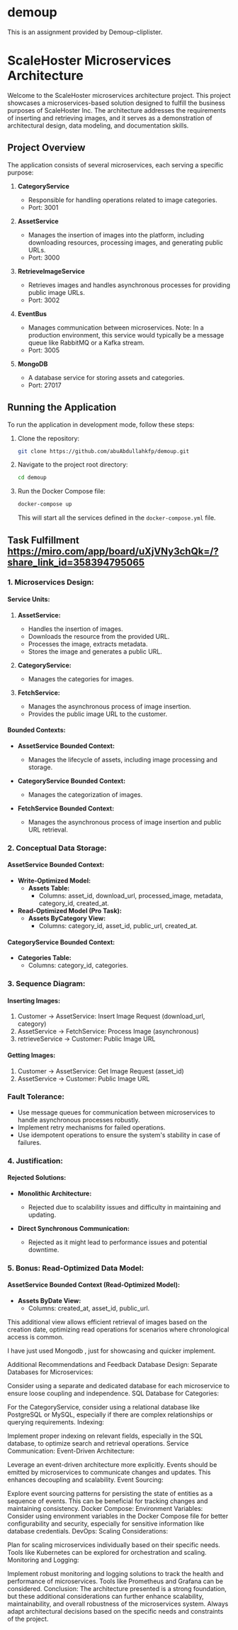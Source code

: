 # demoup
This is an assignment provided by Demoup-cliplister.
# ScaleHoster Microservices Architecture

Welcome to the ScaleHoster microservices architecture project. This project showcases a microservices-based solution designed to fulfill the business purposes of ScaleHoster Inc. The architecture addresses the requirements of inserting and retrieving images, and it serves as a demonstration of architectural design, data modeling, and documentation skills.

## Project Overview

The application consists of several microservices, each serving a specific purpose:

1. **CategoryService**
   - Responsible for handling operations related to image categories.
   - Port: 3001

2. **AssetService**
   - Manages the insertion of images into the platform, including downloading resources, processing images, and generating public URLs.
   - Port: 3000

3. **RetrieveImageService**
   - Retrieves images and handles asynchronous processes for providing public image URLs.
   - Port: 3002

4. **EventBus**
   - Manages communication between microservices. Note: In a production environment, this service would typically be a message queue like RabbitMQ or a Kafka stream.
   - Port: 3005

5. **MongoDB**
   - A database service for storing assets and categories.
   - Port: 27017

## Running the Application

To run the application in development mode, follow these steps:

1. Clone the repository:

   ```bash
   git clone https://github.com/abuAbdullahkfp/demoup.git
   ```

2. Navigate to the project root directory:

   ```bash
   cd demoup
   ```

3. Run the Docker Compose file:

   ```bash
   docker-compose up
   ```

   This will start all the services defined in the `docker-compose.yml` file.

## Task Fulfillment https://miro.com/app/board/uXjVNy3chQk=/?share_link_id=358394795065

### 1. Microservices Design:

#### Service Units:
1. **AssetService:**
   - Handles the insertion of images.
   - Downloads the resource from the provided URL.
   - Processes the image, extracts metadata.
   - Stores the image and generates a public URL.

2. **CategoryService:**
   - Manages the categories for images.

3. **FetchService:**
   - Manages the asynchronous process of image insertion.
   - Provides the public image URL to the customer.

#### Bounded Contexts:
- **AssetService Bounded Context:**
  - Manages the lifecycle of assets, including image processing and storage.
  
- **CategoryService Bounded Context:**
  - Manages the categorization of images.

- **FetchService Bounded Context:**
  - Manages the asynchronous process of image insertion and public URL retrieval.

### 2. Conceptual Data Storage:

#### AssetService Bounded Context:
- **Write-Optimized Model:**
  - **Assets Table:**
    - Columns: asset_id, download_url, processed_image, metadata, category_id, created_at.
- **Read-Optimized Model (Pro Task):**
  - **Assets ByCategory View:**
    - Columns: category_id, asset_id, public_url, created_at.

#### CategoryService Bounded Context:
- **Categories Table:**
  - Columns: category_id, categories.

### 3. Sequence Diagram:

#### Inserting Images:
1. Customer -> AssetService: Insert Image Request (download_url, category)
2. AssetService -> FetchService: Process Image (asynchronous)
3. retrieveService -> Customer: Public Image URL

#### Getting Images:
1. Customer -> AssetService: Get Image Request (asset_id)
2. AssetService -> Customer: Public Image URL

### Fault Tolerance:
- Use message queues for communication between microservices to handle asynchronous processes robustly.
- Implement retry mechanisms for failed operations.
- Use idempotent operations to ensure the system's stability in case of failures.

### 4. Justification:

#### Rejected Solutions:
- **Monolithic Architecture:**
  - Rejected due to scalability issues and difficulty in maintaining and updating.
  
- **Direct Synchronous Communication:**
  - Rejected as it might lead to performance issues and potential downtime.

### 5. Bonus: Read-Optimized Data Model:

#### AssetService Bounded Context (Read-Optimized Model):
- **Assets ByDate View:**
  - Columns: created_at, asset_id, public_url.

This additional view allows efficient retrieval of images based on the creation date, optimizing read operations for scenarios where chronological access is common.

I have just used Mongodb , just for showcasing and quicker implement.

Additional Recommendations and Feedback
Database Design:
Separate Databases for Microservices:

Consider using a separate and dedicated database for each microservice to ensure loose coupling and independence.
SQL Database for Categories:

For the CategoryService, consider using a relational database like PostgreSQL or MySQL, especially if there are complex relationships or querying requirements.
Indexing:

Implement proper indexing on relevant fields, especially in the SQL database, to optimize search and retrieval operations.
Service Communication:
Event-Driven Architecture:

Leverage an event-driven architecture more explicitly. Events should be emitted by microservices to communicate changes and updates. This enhances decoupling and scalability.
Event Sourcing:

Explore event sourcing patterns for persisting the state of entities as a sequence of events. This can be beneficial for tracking changes and maintaining consistency.
Docker Compose:
Environment Variables:
Consider using environment variables in the Docker Compose file for better configurability and security, especially for sensitive information like database credentials.
DevOps:
Scaling Considerations:

Plan for scaling microservices individually based on their specific needs. Tools like Kubernetes can be explored for orchestration and scaling.
Monitoring and Logging:

Implement robust monitoring and logging solutions to track the health and performance of microservices. Tools like Prometheus and Grafana can be considered.
Conclusion:
The architecture presented is a strong foundation, but these additional considerations can further enhance scalability, maintainability, and overall robustness of the microservices system. Always adapt architectural decisions based on the specific needs and constraints of the project.